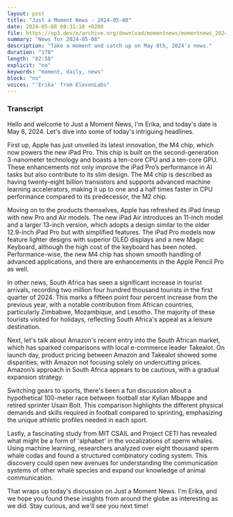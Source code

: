 ```yaml
---
layout: post
title: "Just a Moment News - 2024-05-08"
date: 2024-05-08 08:31:18 +0200
file: https://op3.dev/e/archive.org/download/momentnews/momentnews_2024-05-08.mp3
summary: "News for 2024-05-08"
description: "Take a moment and catch up on May 8th, 2024's news."
duration: "178"
length: "02:58"
explicit: "no"
keywords: "moment, daily, news"
block: "no"
voices: "'Erika' from ElevenLabs"
---
```


### Transcript

Hello and welcome to Just a Moment News, I'm Erika, and today's date is May 8, 2024. Let's dive into some of today's intriguing headlines.

First up, Apple has just unveiled its latest innovation, the M4 chip, which now powers the new iPad Pro. This chip is built on the second-generation 3-nanometer technology and boasts a ten-core CPU and a ten-core GPU. These enhancements not only improve the iPad Pro’s performance in AI tasks but also contribute to its slim design. The M4 chip is described as having twenty-eight billion transistors and supports advanced machine learning accelerators, making it up to one and a half times faster in CPU performance compared to its predecessor, the M2 chip.

Moving on to the products themselves, Apple has refreshed its iPad lineup with new Pro and Air models. The new iPad Air introduces an 11-inch model and a larger 13-inch version, which adopts a design similar to the older 12.9-inch iPad Pro but with simplified features. The iPad Pro models now feature lighter designs with superior OLED displays and a new Magic Keyboard, although the high cost of the keyboard has been noted. Performance-wise, the new M4 chip has shown smooth handling of advanced applications, and there are enhancements in the Apple Pencil Pro as well.

In other news, South Africa has seen a significant increase in tourist arrivals, recording two million four hundred thousand tourists in the first quarter of 2024. This marks a fifteen point four percent increase from the previous year, with a notable contribution from African countries, particularly Zimbabwe, Mozambique, and Lesotho. The majority of these tourists visited for holidays, reflecting South Africa's appeal as a leisure destination.

Next, let's talk about Amazon's recent entry into the South African market, which has sparked comparisons with local e-commerce leader Takealot. On launch day, product pricing between Amazon and Takealot showed some disparities, with Amazon not focusing solely on undercutting prices. Amazon’s approach in South Africa appears to be cautious, with a gradual expansion strategy.

Switching gears to sports, there's been a fun discussion about a hypothetical 100-meter race between football star Kylian Mbappe and retired sprinter Usain Bolt. This comparison highlights the different physical demands and skills required in football compared to sprinting, emphasizing the unique athletic profiles needed in each sport.

Lastly, a fascinating study from MIT CSAIL and Project CETI has revealed what might be a form of 'alphabet' in the vocalizations of sperm whales. Using machine learning, researchers analyzed over eight thousand sperm whale codas and found a structured combinatory coding system. This discovery could open new avenues for understanding the communication systems of other whale species and expand our knowledge of animal communication.

That wraps up today's discussion on Just a Moment News. I'm Erika, and we hope you found these insights from around the globe as interesting as we did. Stay curious, and we'll see you next time!
